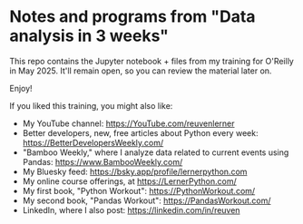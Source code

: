 # Notes and programs from "Data analysis in 3 weeks"

This repo contains the Jupyter notebook + files from my training for O'Reilly in May 2025.  It'll remain open, so you can review the material later on.

Enjoy!

If you liked this training, you might also like:

- My YouTube channel: https://YouTube.com/reuvenlerner
- Better developers, new, free articles about Python every week: https://BetterDevelopersWeekly.com/
- "Bamboo Weekly," where I analyze data related to current events using Pandas: https://www.BambooWeekly.com/
- My Bluesky feed: https://bsky.app/profile/lernerpython.com
- My online course offerings, at https://LernerPython.com/
- My first book, "Python Workout": https://PythonWorkout.com/
- My second book, "Pandas Workout": https://PandasWorkout.com/
- LinkedIn, where I also post: https://linkedin.com/in/reuven
